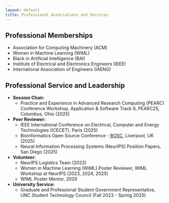 ```yaml
---
layout: default
title: Professional Associations and Services
---
```



## Professional Memberships

- Association for Computing Machinery (ACM)  
- Women in Machine Learning (WiML)  
- Black in Artificial Intelligence (BAI)  
- Institute of Electrical and Electronics Engineers (IEEE)  
- International Association of Engineers (IAENG)



## Professional Service and Leadership

- **Session Chair:**
  - Practice and Experience in Advanced Research Computing (PEARC) Conference Workshop, Application & Software Track 6, PEARC25, Columbus, Ohio (2025)  
- **Peer Reviewer:**
  -  IEEE International Conference on Electrical, Computer and Energy Technologies (ICECET), Paris (2025)
  -  Bioinformatics Open Source Conference - [BOSC](https://www.open-bio.org/events/bosc-2025/), Liverpool, UK (2025)
  -  Neural Information Processing Systems (NeurIPS) Position Papers, San Diego (2025)    
- **Volunteer:**
  - NeurIPS Logistics Team (2023)
  - Women in Machine Learning (WiML) Poster Reviewer,  WIML Workshop at NeurIPS  (2023, 2024, 2025)
  - WIML Poster Mentor, 2020
- **University Service:**
  - Graduate and Professional Student Government Representative, UNC Student Technology Council (Fall 2023 - Spring 2025)
